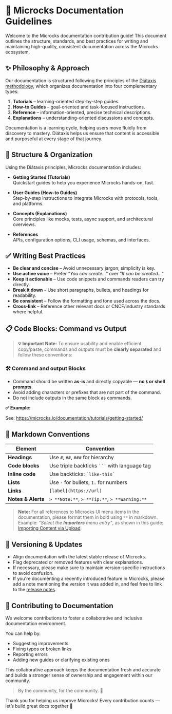 # 📘 Microcks Documentation Guidelines

Welcome to the Microcks documentation contribution guide! This document outlines the structure, standards, and best practices for writing and maintaining high-quality, consistent documentation across the Microcks ecosystem.

## ✨ Philosophy & Approach

Our documentation is structured following the principles of the [Diátaxis methodology](https://diataxis.fr/), which organizes documentation into four complementary types:

1. **Tutorials** – learning-oriented step-by-step guides.
2. **How-to Guides** – goal-oriented and task-focused instructions.
3. **Reference** – information-oriented, precise technical descriptions.
4. **Explanations** – understanding-oriented discussions and concepts.

Documentation is a learning cycle, helping users move fluidly from discovery to mastery. Diátaxis helps us ensure that content is accessible and purposeful at every stage of that journey.

## 📂 Structure & Organization

Using the Diátaxis principles, Microcks documentation includes:

- **Getting Started (Tutorials)**  
  Quickstart guides to help you experience Microcks hands-on, fast.

- **User Guides (How-to Guides)**  
  Step-by-step instructions to integrate Microcks with protocols, tools, and platforms.

- **Concepts (Explanations)**  
  Core principles like mocks, tests, async support, and architectural overviews.

- **References**  
  APIs, configuration options, CLI usage, schemas, and interfaces.

## ✅ Writing Best Practices

- **Be clear and concise** – Avoid unnecessary jargon; simplicity is key.
- **Use active voice** – Prefer _"You can create..."_ over _"It can be created..."_
- **Keep it actionable** – Use code snippets and commands readers can try directly.
- **Break it down** – Use short paragraphs, bullets, and headings for readability.
- **Be consistent** – Follow the formatting and tone used across the docs.
- **Cross-link** – Reference other relevant docs or CNCF/industry standards where helpful.

## 📋 Code Blocks: Command vs Output

> **💡 Important Note:**
> To ensure usability and enable efficient copy/paste, commands and outputs must be **clearly separated** and follow these conventions:

### 🛠️ Command and output Blocks

- Command should be written **as-is** and directly copyable — **no `$` or shell prompts**.
- Avoid adding characters or prefixes that are not part of the command.
- Do not include outputs in the same block as commands.

**✅ Example:**

See: https://microcks.io/documentation/tutorials/getting-started/

## 🧱 Markdown Conventions

| **Element**      | **Convention**                                      |
|------------------|-----------------------------------------------------|
| **Headings**     | Use `#`, `##`, `###` for hierarchy                  |
| **Code blocks**  | Use triple backticks ` ``` ` with language tag      |
| **Inline code**  | Use backticks: `` `like-this` ``                    |
| **Lists**        | Use `-` for bullets, `1.` for numbers               |
| **Links**        | `[label](https://url)`                              |
| **Notes & Alerts** | `> **Note:**`, `> **Tip:**`, `> **Warning:**`     |

> **Note:** For all references to Microcks UI menu items in the documentation, please format them in bold using `**` in markdown.  
> Example: _"Select the **Importers** menu entry"_, as shown in this guide: [Importing Content via Upload](https://microcks.io/documentation/guides/usage/importing-content/#1-import-content-via-upload).

## 🔁 Versioning & Updates

- Align documentation with the latest stable release of Microcks.
- Flag deprecated or removed features with clear explanations.
- If necessary, please make sure to maintain version-specific instructions to avoid confusion.
- If you're documenting a recently introduced feature in Microcks, please add a note mentioning the version it was added in, and feel free to link to the [release notes](https://microcks.io/blog).

## 🤝 Contributing to Documentation
We welcome contributions to foster a collaborative and inclusive documentation environment.

You can help by:

- Suggesting improvements
- Fixing typos or broken links
- Reporting errors
- Adding new guides or clarifying existing ones

This collaborative approach keeps the documentation fresh and accurate and builds a stronger sense of ownership and engagement within our community.

> By the community, for the community. 🙌

Thank you for helping us improve Microcks! Every contribution counts — let’s build great docs together 💙
